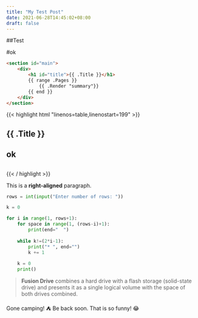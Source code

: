 ```yaml
---
title: "My Test Post"
date: 2021-06-28T14:45:02+08:00
draft: false
---
```


##Test


#ok

```html
<section id="main">
    <div>
        <h1 id="title">{{ .Title }}</h1>
        {{ range .Pages }}
            {{ .Render "summary"}}
        {{ end }}
    </div>
</section>
```

{{< highlight html "linenos=table,linenostart=199" >}}
<section id="main">
    <div>
        <h1 id="title">{{ .Title }}</h1>
        <h2>ok<h2>
    </div>
</section>
{{< / highlight >}}

This is a **right-aligned** paragraph.


```python
rows = int(input("Enter number of rows: "))

k = 0

for i in range(1, rows+1):
    for space in range(1, (rows-i)+1):
        print(end="  ")
   
    while k!=(2*i-1):
        print("* ", end="")
        k += 1
   
    k = 0
    print()
```

> **Fusion Drive** combines a hard drive with a flash storage (solid-state drive) and presents it as a single logical volume with the space of both drives combined.

Gone camping! :tent: Be back soon.
That is so funny! :joy:
